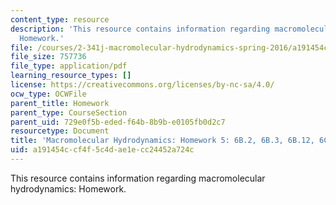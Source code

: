 ```yaml
---
content_type: resource
description: 'This resource contains information regarding macromolecular hydrodynamics:
  Homework.'
file: /courses/2-341j-macromolecular-hydrodynamics-spring-2016/a191454ccf4f5c4dae1ecc24452a724c_MIT2_341JS16_Hw5_Soln.pdf
file_size: 757736
file_type: application/pdf
learning_resource_types: []
license: https://creativecommons.org/licenses/by-nc-sa/4.0/
ocw_type: OCWFile
parent_title: Homework
parent_type: CourseSection
parent_uid: 729e0f5b-eded-f64b-8b9b-e0105fb0d2c7
resourcetype: Document
title: 'Macromolecular Hydrodynamics: Homework 5: 6B.2, 6B.3, 6B.12, 6C.1'
uid: a191454c-cf4f-5c4d-ae1e-cc24452a724c
---
```

This resource contains information regarding macromolecular hydrodynamics: Homework.